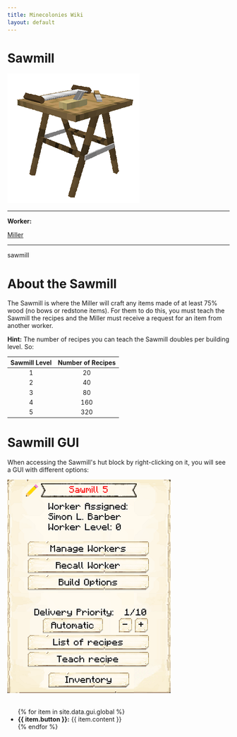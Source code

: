 ```yaml
---
title: Minecolonies Wiki
layout: default
---
```

# Sawmill

<div class="infobox box text-center">
    <img src="../../assets/images/buildings/sawmill.png" alt="Sawmill's Hut" />
    <hr />
    <div class="row section-text text-left">
        <div class="col">
        <p><strong>Worker:</strong></p>
        </div>
        <div class="col">
        <p><a href="../workers/miller">Miller</a></p>
        </div>
    </div>
    <hr />
    <recipe>sawmill</recipe>
</div>

# About the Sawmill

The Sawmill is where the Miller will craft any items made of at least 75% wood (no bows or redstone items). For them to do this, you must teach the Sawmill the recipes and the Miller must receive a request for an item from another worker.

**Hint:** The number of recipes you can teach the Sawmill doubles per building level. So:


| Sawmill Level | Number of Recipes |
| :-----: | :-----: |
| 1 | 20 | 
| 2 | 40 |
| 3 | 80 |
| 4 | 160 | 
| 5 | 320 | 


# Sawmill GUI

When accessing the Sawmill's hut block by right-clicking on it, you will see a GUI with different options:  

<div class="row">
  <div class="col-sm-12 col-md">
    <img src="../../assets/images/gui/sawmillgui.png" class="img-fluid mx-auto" alt="Sawmill GUI">
  </div>
  <div class="col-sm-12 col-md">
    <br>
    <ul>
      {% for item in site.data.gui.global %}
        <li><strong>{{ item.button }}:</strong> {{ item.content }}</li>
      {% endfor %}
    </ul>
  </div>
</div>  
<br> <br>
  

